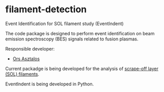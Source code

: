 # filament-detection
Event Identification for SOL filament study (EventIndent) 

The code package is designed to perform event identification on beam emission spectroscopy (BES) signals related to fusion plasmas.

Responsible developer:
* [Ors Asztalos](https://github.com/asztalosors)

Current packadge is being developed for the analysis of [scrape-off layer (SOL) filaments](https://aip.scitation.org/doi/10.1063/1.3594609).

EventIndent is being developed in Python.